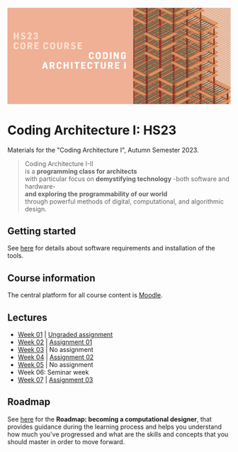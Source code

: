 ![Poster](.static/230719_357_Moodle_WM.jpg)

# Coding Architecture I: HS23

Materials for the "Coding Architecture I", Autumn Semester 2023.

> Coding Architecture I-II<br>
> is a **programming class for architects**<br>
> with particular focus on **demystifying technology**
> -both software and hardware-<br>
> **and exploring the programmability of our world**<br>
> through powerful methods of digital, computational, and algorithmic design.


## Getting started

See [here](getting-started/README.md) for details about software requirements and installation of the tools.

## Course information

The central platform for all course content is [Moodle](https://moodle-app2.let.ethz.ch/course/view.php?id=20309).

## Lectures

* [Week 01](examples/week-01/README.md) | [Ungraded assignment](assignments/ungraded-assignment)
* [Week 02](examples/week-02/README.md) | [Assignment 01](assignments/A01-area-checker/README.md)
* [Week 03](examples/week-03/README.md) | No assignment
* [Week 04](examples/week-04/README.md) | [Assignment 02](assignments/A02-filtered-point-grid/README.md)
* [Week 05](examples/week-05/README.md) | No assignment
* Week 06:  Seminar week
* [Week 07](examples/week-07/README.md) | [Assignment 03](assignments/A03-building-grid/README.md)

## Roadmap

See [here](roadmap/README.md) for the **Roadmap: becoming a computational designer**,
that provides guidance during the learning process and helps you understand how much
you've progressed and what are the skills and concepts that you should master in order
to move forward.
